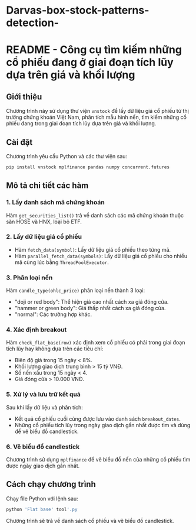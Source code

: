 # Darvas-box-stock-patterns-detection-
# README - Công cụ tìm kiếm những cổ phiếu đang ở giai đoạn tích lũy dựa trên giá và khối lượng

## Giới thiệu
Chương trình này sử dụng thư viện `vnstock` để lấy dữ liệu giá cổ phiếu từ thị trường chứng khoán Việt Nam, phân tích mẫu hình nến, tìm kiếm những cổ phiếu đang trong giai đoạn tích lũy dựa trên giá và khối lượng.
## Cài đặt
Chương trình yêu cầu Python và các thư viện sau:
```bash
pip install vnstock mplfinance pandas numpy concurrent.futures
```

## Mô tả chi tiết các hàm

### 1. Lấy danh sách mã chứng khoán
Hàm `get_securities_list()` trả về danh sách các mã chứng khoán thuộc sàn HOSE và HNX, loại bỏ ETF.

### 2. Lấy dữ liệu giá cổ phiếu
- Hàm `fetch_data(symbol)`: Lấy dữ liệu giá cổ phiếu theo từng mã.
- Hàm `parallel_fetch_data(symbols)`: Lấy dữ liệu giá cổ phiếu cho nhiều mã cùng lúc bằng `ThreadPoolExecutor`.

### 3. Phân loại nến
Hàm `candle_type(ohlc_price)` phân loại nến thành 3 loại:
- "doji or red body": Thể hiện giá cao nhất cách xa giá đóng cửa.
- "hammer or green body": Giá thấp nhất cách xa giá đóng cửa.
- "normal": Các trường hợp khác.

### 4. Xác định breakout
Hàm `check_flat_base(row)` xác định xem cổ phiếu có phải trong giai đoạn tích lũy hay không dựa trên các tiêu chí:
- Biên độ giá trong 15 ngày < 8%.
- Khối lượng giao dịch trung bình > 15 tỷ VNĐ.
- Số nến xấu trong 15 ngày < 4.
- Giá đóng cửa > 10.000 VNĐ.

### 5. Xử lý và lưu trữ kết quả
Sau khi lấy dữ liệu và phân tích:
- Kết quả cổ phiếu cuối cùng được lưu vào danh sách `breakout_dates`.
- Những cổ phiếu tích lũy trong ngày giao dịch gần nhất được tìm và dùng để vẽ biểu đồ candlestick.

### 6. Vẽ biểu đồ candlestick
Chương trình sử dụng `mplfinance` để vẽ biểu đồ nến của những cổ phiếu tìm được ngày giao dịch gần nhất.

## Cách chạy chương trình
Chạy file Python với lệnh sau:
```bash
python 'Flat base' tool'.py
```
Chương trình sẽ trả về danh sách cổ phiếu và vẽ biểu đồ candlestick.


